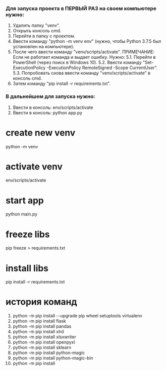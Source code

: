 ### Для запуска проекта в ПЕРВЫЙ РАЗ на своем компьютере нужно:
1. Удалить папку "venv".
2. Открыть консоль cmd.
3. Перейти в папку с проектом.
4. Ввести команду "python -m venv env" (нужно, чтобы Python 3.7.5 был установлен на компьютере).
5. После чего ввести команду "venv/scripts/activate".
    ПРИМЕЧАНИЕ: Если не работает команда и выдает ошибку. Нужно: 
                5.1. Перейти в PowerShell (через поиск в Windows 10).
                5.2. Ввести команду "Set-ExecutionPolicy -ExecutionPolicy RemoteSigned -Scope CurrentUser".
                5.3. Попробовать снова ввести команду "venv/scripts/activate" в консоль cmd.
6. Затем команду "pip install -r requirements.txt".


### В дальнейшем для запуска нужно:
1. Ввести в консоль: env/scripts/activate 
2. Ввести в консоль: python app.py


# create new venv
python -m venv <name>

# activate venv
env/scripts/activate

# start app
python main.py

# freeze libs
pip freeze > requirements.txt

# install libs
pip install -r requirements.txt

# история команд
1. python -m pip install --upgrade pip wheel setuptools virtualenv
2. python -m pip install flask
3. python -m pip install pandas
4. python -m pip install xlrd
5. python -m pip install xlsxwriter
6. python -m pip install openpyxl
7. python -m pip install sklearn
8. python -m pip install python-magic
9. python -m pip install python-magic-bin
10. python -m pip install
